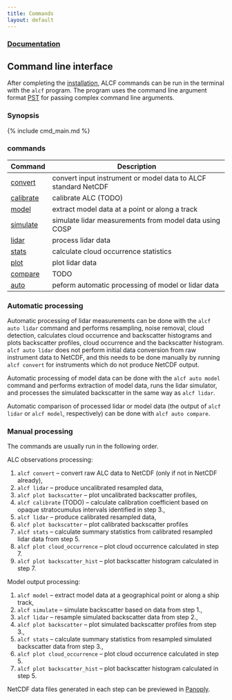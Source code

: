 ```yaml
---
title: Commands
layout: default
---
```


### [Documentation](../)
## Command line interface

After completing the [installation](/installation), ALCF commands can be run in
the terminal with the `alcf` program. The program uses the
command line argument format [PST](https://github.com/peterkuma/pst)
for passing complex command line arguments.

### Synopsis

{% include cmd_main.md %}

### commands

| Command | Description |
| --- | --- |
| [convert](cmd_convert.html) | convert input instrument or model data to ALCF standard NetCDF |
| [calibrate](cmd_calibrate.html) | calibrate ALC (TODO) |
| [model](cmd_model.html) | extract model data at a point or along a track |
| [simulate](cmd_simulate.html) | simulate lidar measurements from model data using COSP |
| [lidar](cmd_lidar.html) | process lidar data |
| [stats](cmd_stats.html) | calculate cloud occurrence statistics |
| [plot](cmd_plot.html) | plot lidar data |
| [compare](cmd_compare.html) | TODO |
| [auto](cmd_auto.html) | peform automatic processing of model or lidar data |

### Automatic processing

Automatic processing of lidar measurements can be done with the
`alcf auto lidar` command and performs resampling, noise removal,
cloud detection, calculates cloud occurrence and backscatter histograms and
plots backscatter profiles, cloud occurrence and the backscatter histogram.
`alcf auto lidar` does not perform initial data conversion from raw instrument
data to NetCDF, and this needs to be done manually by running `alcf convert`
for instruments which do not produce NetCDF output.

Automatic processing of model data can be done with the `alcf auto model`
command and performs extraction of model data, runs the lidar simulator,
and processes the simulated backscatter in the same way as `alcf lidar`.

Automatic comparison of processed lidar or model data (the output of
`alcf lidar` or `alcf model`, respectively) can be done with
`alcf auto compare`.

### Manual processing

The commands are usually run in the following order.

ALC observations processing:

1. `alcf convert` – convert raw ALC data to NetCDF (only if not in NetCDF
    already),
2. `alcf lidar` – produce uncalibrated resampled data,
3. `alcf plot backscatter` – plot uncalibrated backscatter profiles,
4. `alcf calibrate` (TODO) – calculate calibration coefficient based on opaque
    stratocumulus intervals identified in step 3.,
5. `alcf lidar` – produce calibrated resampled data,
6. `alcf plot backscatter` – plot calibrated backscatter profiles
7. `alcf stats` – calculate summary statistics from calibrated resampled
    lidar data from step 5.
8. `alcf plot cloud_occurrence` – plot cloud occurrence calculated in step 7.
9. `alcf plot backscatter_hist` – plot backscatter histogram calculated in
    step 7.

Model output processing:

1. `alcf model` – extract model data at a geographical point or along a
    ship track,
2. `alcf simulate` – simulate backscatter based on data from step 1.,
3. `alcf lidar` – resample simulated backscatter data from step 2.,
4. `alcf plot backscatter` – plot simulated backscatter profiles from step 3.,
5. `alcf stats` – calculate summary statistics from resampled simulated
    backscatter data from step 3.,
6. `alcf plot cloud_occurrence` – plot cloud occurrence calculated in step 5.
7. `alcf plot backscatter_hist` – plot backscatter histogram calculated in
    step 5.

NetCDF data files generated in each step can be previewed in
[Panoply](https://www.giss.nasa.gov/tools/panoply/).

